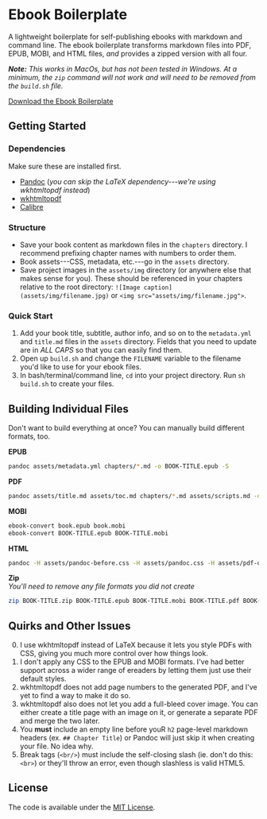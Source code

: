 # Ebook Boilerplate
A lightweight boilerplate for self-publishing ebooks with markdown and command line. The ebook boilerplate transforms markdown files into PDF, EPUB, MOBI, and HTML files, *and* provides a zipped version with all four.

*__Note:__ This works in MacOs, but has not been tested in Windows. At a minimum, the `zip` command will not work and will need to be removed from the `build.sh` file.*

[Download the Ebook Boilerplate](https://github.com/cferdinandi/ebook-boilerplate/archive/master.zip)



## Getting Started

### Dependencies
Make sure these are installed first.

- [Pandoc](http://pandoc.org) (*you can skip the LaTeX dependency---we're using wkhtmltopdf instead*)
- [wkhtmltopdf](http://wkhtmltopdf.org)
- [Calibre](https://calibre-ebook.com/)

### Structure

- Save your book content as markdown files in the `chapters` directory. I recommend prefixing chapter names with numbers to order them.
- Book assets---CSS, metadata, etc.---go in the `assets` directory.
- Save project images in the `assets/img` directory (or anywhere else that makes sense for you). These should be referenced in your chapters relative to the root directory: `![Image caption](assets/img/filename.jpg)` or `<img src="assets/img/filename.jpg">`.

### Quick Start

1. Add your book title, subtitle, author info, and so on to the `metadata.yml` and `title.md` files in the `assets` directory. Fields that you need to update are in *ALL CAPS* so that you can easily find them.
2. Open up `build.sh` and change the `FILENAME` variable to the filename you'd like to use for your ebook files.
3. In bash/terminal/command line, `cd` into your project directory. Run `sh build.sh` to create your files.



## Building Individual Files

Don't want to build everything at once? You can manually build different formats, too.

**EPUB**
```bash
pandoc assets/metadata.yml chapters/*.md -o BOOK-TITLE.epub -S
```

**PDF**
```bash
pandoc assets/title.md assets/toc.md chapters/*.md assets/scripts.md -o BOOK-TITLE.pdf -t html5 -S -V papersize:"letter" -c assets/pandoc.css
```

**MOBI**
```bash
ebook-convert book.epub book.mobi
ebook-convert BOOK-TITLE.epub BOOK-TITLE.mobi
```

**HTML**
```bash
pandoc -H assets/pandoc-before.css -H assets/pandoc.css -H assets/pdf-overrides.css -H assets/pandoc-after.css assets/title.md assets/toc.md chapters/*.md assets/scripts.md -o BOOK-TITLE.html -S
```

**Zip**<br>
*You'll need to remove any file formats you did not create*
```bash
zip BOOK-TITLE.zip BOOK-TITLE.epub BOOK-TITLE.mobi BOOK-TITLE.pdf BOOK-TITLE.html
```



## Quirks and Other Issues

0. I use wkhtmltopdf instead of LaTeX because it lets you style PDFs with CSS, giving you much more control over how things look.
0. I don't apply any CSS to the EPUB and MOBI formats. I've had better support across a wider range of ereaders by letting them just use their default styles.
0. wkhtmltopdf does not add page numbers to the generated PDF, and I've yet to find a way to make it do so.
0. wkhtmltopdf also does not let you add a full-bleed cover image. You can either create a title page with an image on it, or generate a separate PDF and merge the two later.
0. You **must** include an empty line before youR `h2` page-level markdown headers (ex. `## Chapter Title`) or Pandoc will just skip it when creating your file. No idea why.
0. Break tags (`<br/>`) must include the self-closing slash (ie. don't do this: `<br>`) or they'll throw an error, even though slashless is valid HTML5.



## License

The code is available under the [MIT License](LICENSE.md).